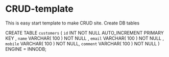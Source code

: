 CRUD-template
=============

This is easy start template to make CRUD site.
Create DB tables 

CREATE TABLE  `customers` (
`id` INT NOT NULL AUTO_INCREMENT PRIMARY KEY ,
`name` VARCHAR( 100 ) NOT NULL ,
`email` VARCHAR( 100 ) NOT NULL ,
`mobile` VARCHAR( 100 ) NOT NULL,
`comment` VARCHAR( 100 ) NOT NULL
) ENGINE = INNODB;
